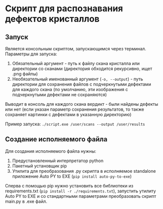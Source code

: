# Скрипт для распознавания дефектов кристаллов
## Запуск
Является консольным скриптом, запускающимся через терминал. Параметры для запуска:
1) Обязательный аргумент - путь к файлу скана кристалла или директории со сканами 
(директория обходится рекурсивно, ищет .png файлы)
2) Необязательный именованный аргумент (```-o, --output```) - путь директории для сохранения файлов с 
подчеркнутыми дефектами для каждого скана (по умолчанию, эти изображения с подчеркнутыми дефектами не сохраняются)

Выводит в консоль для каждого скана вердикт - были найдены дефекты или нет 
(если указан параметр сохранения результатов, то также сохраняет картинки
 с дефектами в указанную директорию)
 
 Пример запуска: ```./script.exe /user/scans --output /user/results```
 
 ## Создание исполняемого файла
 Для создания исполняемого файла нужны:
 1) Предустановленный интерпретатор python
 2) Пакетный установщик pip
 3) Утилита для преобразования .py скрипта в исполняемое
  standalone приложение Auto PY to EXE (```pip install auto-py-to-exe```)
  
 Сперва с помощью pip нужно установить все библиотеки из 
 requirements.txt (```pip install -r ./requirements.txt```), запустить утилиту 
 Auto PY to EXE и со стандартными параметрами преобразовать скрипт main.py в .exe файл.

